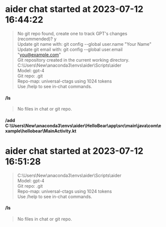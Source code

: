 
# aider chat started at 2023-07-12 16:44:22

> No git repo found, create one to track GPT's changes (recommended)? y  
> Update git name with: git config --global user.name "Your Name"  
> Update git email with: git config --global user.email "you@example.com"  
> Git repository created in the current working directory.  
> C:\Users\New\anaconda3\envs\aider\Scripts\aider  
> Model: gpt-4  
> Git repo: .git  
> Repo-map: universal-ctags using 1024 tokens  
> Use /help to see in-chat commands.  

#### /ls  
> No files in chat or git repo.  

#### /add C:\Users\New\anaconda3\envs\aider\HelloBear\app\src\main\java\com\example\hellobear\MainActivity.kt  

# aider chat started at 2023-07-12 16:51:28

> C:\Users\New\anaconda3\envs\aider\Scripts\aider  
> Model: gpt-4  
> Git repo: .git  
> Repo-map: universal-ctags using 1024 tokens  
> Use /help to see in-chat commands.  

#### /ls  
> No files in chat or git repo.  
